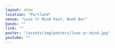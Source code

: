 ```yaml
---
layout: show
location: "Portland"
venue: "Lose Yr Mind Fest, Bunk Bar"
bands: ""
link: ""
poster: "/assets/img/posters/lose-yr-mind.jpg"
youtube: ""
---
```




